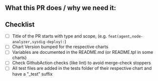 ## What this PR does / why we need it:

## Checklist

<!-- [Place an '[x]' (no spaces) in all applicable fields. Please remove unrelated fields.] -->

- [ ] Title of the PR starts with type and scope, (e.g. `feat(agent,node-analyzer,sysdig-deploy):`)
- [ ] Chart Version bumped for the respective charts
- [ ] Variables are documented in the README.md (or README.tpl in some charts)
- [ ] Check GithubAction checks (like lint) to avoid merge-check stoppers
- [ ] All test files are added in the tests folder of their respective chart and have a "_test" suffix

<!-- Check Contribution guidelines in README.md for more insight. -->
